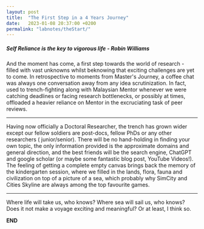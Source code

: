 ```yaml
---
layout: post
title:  "The First Step in a 4 Years Journey"
date:   2023-01-08 20:37:00 +0200
permalink: "labnotes/theStart/"
---	
```

##### *Self Reliance is the key to vigorous life - Robin Williams*
And the moment has come, a first step towards the world of research - filled with vast unknowns whilst beknowing that exciting challenges are yet to come. In retrospective to moments from Master's Journey, a coffee chat was always one conversation away from any idea scrutinization. In fact, used to trench-fighting along with Malaysian Mentor whenever we were catching deadlines or facing research bottlenecks, or possibly at times, offloaded a heavier reliance on Mentor in the excruciating task of peer reviews.

---

Having now officially a Doctoral Researcher, the trench has grown wider except our fellow soldiers are post-docs, fellow PhDs or any other researchers ( junior/senior). There will be no hand-holding in finding your own topic, the only information provided is the approximate domains and general direction, and the best friends will be the search engine, ChatGPT and google scholar (or maybe some fantastic blog post, YouTube Videos!). The feeling of getting a complete empty canvas brings back the memory of the kindergarten session, where we filled in the lands, flora, fauna and civilization on top of a picture of a sea, which probably why SimCity and Cities Skyline are always among the top favourite games.

---

Where life will take us, who knows? 
Where sea will sail us, who knows?
Does it not make a voyage exciting and meaningful? 
Or at least, I think so.

**END**